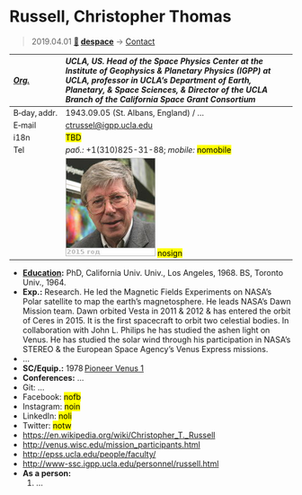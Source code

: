 # Russell, Christopher Thomas
> 2019.04.01 **[🚀](../index/index.md) [despace](index.md)** → [Contact](contact.md)

|*[Org.](contact.md)*|*UCLA, US. Head of the Space Physics Center at the Institute of Geophysics & Planetary Physics (IGPP) at UCLA, professor in UCLA’s Department of Earth, Planetary, & Space Sciences, & Director of the UCLA Branch of the California Space Grant Consortium*|
|:--|:--|
|B‑day, addr.| 1943.09.05 (St. Albans, England) / … |
|E‑mail| <ctrussel@igpp.ucla.edu> |
|i18n| <mark>TBD</mark> |
|Tel|*раб.:* +1(310)825-31-88; *mobile:* <mark>nomobile</mark> |
|| [![](f/contact/r/russell1_photo_thumb.jpg)](f/contact/r/russell1_photo.jpg) <mark>nosign</mark> |

   - **[Education](edu.md):** PhD, California Univ. Univ., Los Angeles, 1968. BS, Toronto Univ., 1964.
   - **Exp.:** Research. He led the Magnetic Fields Experiments on NASA’s Polar satellite to map the earth’s magnetosphere. He leads NASA’s Dawn Mission team. Dawn orbited Vesta in 2011 & 2012 & has entered the orbit of Ceres in 2015. It is the first spacecraft to orbit two celestial bodies. In collaboration with John L. Philips he has studied the ashen light on Venus. He has studied the solar wind through his participation in NASA’s STEREO & the European Space Agency’s Venus Express missions.
   - …
   - **SC/Equip.:** 1978 [Pioneer Venus 1](pioneer_venus_1.md)
   - **Conferences:** …
   - Git: …
   - Facebook: <mark>nofb</mark>
   - Instagram: <mark>noin</mark>
   - LinkedIn: <mark>noli</mark>
   - Twitter: <mark>notw</mark>
   - <https://en.wikipedia.org/wiki/Christopher_T._Russell>
   - <http://venus.wisc.edu/mission_participants.html>
   - <http://epss.ucla.edu/people/faculty/>
   - <http://www-ssc.igpp.ucla.edu/personnel/russell.html>
   - **As a person:**
      1. …
